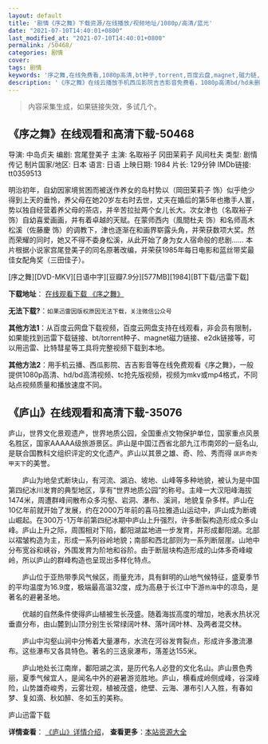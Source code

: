 ```yaml
---
layout: default
title: '剧情《序之舞》下载资源/在线播放/视频地址/1080p/高清/蓝光'
date: "2021-07-10T14:40:01+0800"
last_modified_at: "2021-07-10T14:40:01+0800"
permalink: /50468/
categories: 剧情
cover:
tags: 剧情
keywords: '序之舞,在线免费看,1080p高清,bt种子,torrent,百度云盘,magnet,磁力链,迅雷下载资源'
description: '《序之舞》在线云播放手机西瓜影院吉吉影音免费看，1080p高清bd/hd未删减完整版和tc抢先枪版，mkv/mp4格式，附带bt/torrent种子、magnet/磁力链、百度云盘、网盘资源迅雷下载链接'
---
```


>内容采集生成，如果链接失效，多试几个。


## 《序之舞》在线观看和高清下载-50468

导演: 中岛贞夫 编剧: 宫尾登美子 主演: 名取裕子 冈田茉莉子 风间杜夫 类型: 剧情 传记 制片国家/地区: 日本 语言: 日语 上映日期: 1984 片长: 129分钟 IMDb链接: tt0359513

明治初年，自幼因家境贫困而被送作养女的岛村势以（岡田茉莉子 饰）似乎绝少得到上天的垂怜，养父母在她20岁左右时去世，丈夫在婚后的第5年也撒手人寰，势以独自经营着养父母的茶店，并辛苦拉扯两个女儿长大。次女津也（名取裕子 饰）自幼喜爱画画，并有着卓越的天赋。在蒙师西内（風間杜夫 饰）和名师高木松溪（佐藤慶 饰）的调教下，津也逐渐在和画界崭露头角，并荣获数项大奖。然而荣耀的同时，她又不得不委身松溪，从此开始了身为女人宿命般的悲剧…… 本片根据小说家宫尾登美子的同名原著改编，并荣获1985年每日电影和蓝丝带奖最佳女配角奖（三田佳子）。


[序之舞][DVD-MKV][日语中字][豆瓣7.9分][577MB][1984][BT下载/迅雷下载]

**下载地址**： [在线观看下载 《序之舞》](https://www.btdx8.com/torrent/xzw_1984.html) 


**无法下载?**：`如果迅雷因版权原因无法下载，关注微信公众号 `

**其他方法1**：从百度云网盘下载视频，百度云网盘支持在线观看，非会员有限制，如果能找到迅雷下载链接、bt/torrent种子、magnet磁力链接、e2dk链接等，可以用迅雷、比特彗星等工具将完整视频下载到本地。

**其他方法2**：用手机云播、西瓜影院、吉吉影音等在线免费观看《序之舞》，一般提供1080p高清、hd/bd高清视频、tc抢先版视频，视频为mkv或mp4格式，不同站点视频质量和播放速度不同。


## 《庐山》在线观看和高清下载-35076

庐山，世界文化景观遗产，世界地质公园，全国重点文物保护单位，国家重点风景名胜区，国家AAAAA级旅游景区。庐山是中国江西省北部九江市南郊的一庭名山, 是联合国教科文组织评定的文化遗产。庐山以其景之雄、奇、险、秀而得 `匡庐奇秀甲天下`的美誉。</p>　　庐山为地垒式断块山，有河流、湖泊、坡地、山峰等多种地貌，被认为是中国第四纪冰川发育的典型地区，享有“世界地质公园”的称号。主峰一大汉阳峰海拔1474米，周遭群峰间散布众多沟壑、岩洞、瀑布、溪涧，地貌复杂多样。庐山在10亿年前就开始了发展，约在2000万年前的喜马拉雅造山运动中，庐山成为断魂山崛起。在300万-1万年前第四纪冰期中庐山上升强烈，许多断裂构造形成众多山峰。庐山上升之际，周围相对下陷，鄱阳湖盆地进一步发育，并形成鄱阳湖。北部以褶皱构造为主，形成一系列谷岭地貌；南部和西北部则为一系列断层崖。山地中分布宽谷和峡谷，外围发育为阶地和谷阶。由于断层块构造形成的山体多奇峰峻岭，所以庐山的群峰构造也呈现出多样化特点。</p>　　庐山位于亚热带季风气候区，雨量充沛，具有鲜明的山地气候特征，盛夏季节的平均温度为16.9度，极端最高温32度，成为高悬于长江中下游`热海`中的凉岛，是著名的避暑圣地。</p>　　优越的自然条件使得庐山植被生长茂盛。随着海拔高度的增加，地表水热状况垂直分布，由山麓到山顶分别生长常绿阔叶林、落叶阔叶林、及两者混交林。</p>　　庐山中沟壑山涧中分怖着大量瀑布，水流在河谷发育裂点，形成许多激流瀑布。这些瀑布又各具特色。著名的三迭泉瀑布，落差达155米。</p>　　庐山地处长江南岸，鄱阳湖之滨，是历代名人必登的文化名山。庐山景色秀丽，夏季气候宜人，是闻名中外的避暑游览胜地。庐山，横看成岭侧成峰，谷深峰险，山势雄奇峻秀，云雾壮观，植被茂盛，绝壁、云海、瀑布引人入胜，有春如梦、复如滴、秋如醉、冬如玉的美称。</p>


庐山迅雷下载

**详情查看**： [《庐山》详情介绍](/movie/35076/)， **查看更多**：[本站资源大全](/movie/t/all/)


